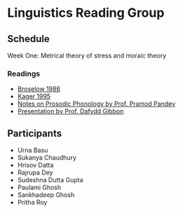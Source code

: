 
# Linguistics Reading Group 

## Schedule
Week One: Metrical theory of stress and moraic theory

### Readings
- [Broselow 1986](/files/1996_broselow.pdf)
- [Kager 1995](/files/1995_kager.pdf)
- [Notes on Prosodic Phonology by Prof. Pramod Pandey](/files/pp.pdf)
- [Presentation by Prof. Dafydd Gibbon](files/dg.pdf)

## Participants
- Urna Basu
- Sukanya Chaudhury
- Hrisov Datta
- Rajrupa Dey
- Sudeshna Dutta Gupta
- Paulami Ghosh
- Sankhadeep Ghosh
- Pritha Roy
